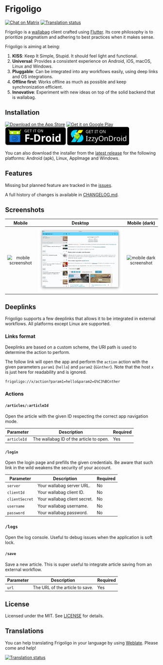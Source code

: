 # Frigoligo

[![Chat on Matrix](https://img.shields.io/matrix/frigoligo%3Aone.ems.host?server_fqdn=matrix.org)](https://matrix.to/#/#frigoligo:one.ems.host)
[![Translation status](https://hosted.weblate.org/widget/frigoligo/svg-badge.svg)](https://hosted.weblate.org/engage/frigoligo/)

Frigoligo is a [wallabag](https://wallabag.org/) client crafted using [Flutter](https://flutter.dev/). Its core philosophy is to prioritize pragmatism and adhering to best practices when it makes sense.

Frigoligo is aiming at being:

1. **KISS**: Keep It Simple, Stupid. It should feel light and functional.
2. **Universal**: Provides a consistent experience on Android, iOS, macOS, Linux and Windows.
3. **Pluggable**: Can be integrated into any workflows easily, using deep links and OS integrations.
4. **Offline first**: Works offline as much as possible and keep synchronization efficient.
5. **Innovative**: Experiment with new ideas on top of the solid backend that is wallabag.

## Installation

[<img src="./assets/logos/badge_apple_app_store.svg" alt="Download on the App Store" height="60" />](https://apps.apple.com/us/app/frigoligo/id6451362294) [<img src="./assets/logos/badge_google_play_store.svg" alt="Get it on Google Play" height="60" />](https://play.google.com/store/apps/details?id=net.casimirlab.frigoligo) [<img src="./assets/logos/badge_fdroid.svg" alt="Download on F-Droid" height="60" />](https://f-droid.org/fr/packages/net.casimirlab.frigoligo/) [<img src="./assets/logos/badge_izzyondroid.svg" alt="Download on F-Droid (Izzy)" height="60" />](https://apt.izzysoft.de/fdroid/index/apk/net.casimirlab.frigoligo)

You can also download the installer from the [latest release](https://github.com/casimir/frigoligo/releases/latest) for the following platforms: Android (apk), Linux, AppImage and Windows.

## Features

Missing but planned feature are tracked in the [issues](https://github.com/casimir/frigoligo/issues?q=is%3Aissue+is%3Aopen+label%3A"missing+feature").

A full history of changes is available in [CHANGELOG.md](./CHANGELOG.md).

## Screenshots

|                                                   Mobile                                                    |                         Desktop                         |                                                         Mobile (dark)                                                          |
|:-----------------------------------------------------------------------------------------------------------:|:-------------------------------------------------------:|:------------------------------------------------------------------------------------------------------------------------------:|
| ![mobile screenshot](./fastlane/metadata/android/en-US/images/phoneScreenshots/android_phone_1-listing.png) | ![desktop screenshot](./assets/screenshots/desktop.png) | ![mobile dark screenshot](./fastlane/metadata/android/en-US/images/phoneScreenshots/android_phone_5-reading-settings-dark.png) |

## Deeplinks

Frigoligo supports a few deeplinks that allows it to be integrated in external workflows. All platforms except Linux are supported.

### Links format

Deeplinks are based on a custom scheme, the URI path is used to determine the action to perform.

The follow link will open the app and perform the `action` action with the given parameters `param1` (`hello`) and `param2` (`Günther`). Note that the host `x` is just here for readability and is ignored.

```
frigoligo://x/action?param1=hello&param2=G%C3%BCnther
```

### Actions

#### `/articles/:articleId`

Open the article with the given ID respecting the correct app navigation mode.

| Parameter   | Description                             | Required |
|-------------|-----------------------------------------|----------|
| `articleId` | The wallabag ID of the article to open. | Yes      |

#### `/login`

Open the login page and prefills the given credentials. Be aware that such link in the wild weakens the security of your account.

| Parameter      | Description                  | Required |
|----------------|------------------------------|----------|
| `server`       | Your wallabag server URL.    | No       |
| `clientId`     | Your wallabag client ID.     | No       |
| `clientSecret` | Your wallabag client secret. | No       |
| `username`     | Your wallabag username.      | No       |
| `password`     | Your wallabag password.      | No       |

### `/logs`

Open the log console. Useful to debug issues when the application is soft lock.

#### `/save`

Save a new article. This is super useful to integrate article saving from an external workflow.

| Parameter | Description                     | Required |
|-----------|---------------------------------|----------|
| `url`     | The URL of the article to save. | Yes      |

## License

Licensed under the MIT. See [LICENSE](./LICENSE) for details.

## Translations

You can help translating Frigoligo in your language by using [Weblate](https://hosted.weblate.org/engage/frigoligo/). Please come and help!

[![Translation status](https://hosted.weblate.org/widget/frigoligo/multi-auto.svg)](https://hosted.weblate.org/engage/frigoligo/)
